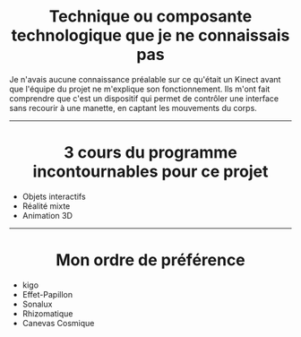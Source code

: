 <h1 align=center>Technique ou composante technologique que je ne connaissais pas</h1>
Je n'avais aucune connaissance préalable sur ce qu'était un Kinect avant que l'équipe du projet ne m'explique son fonctionnement. Ils m'ont fait comprendre que c'est un dispositif qui permet de contrôler une interface sans recourir à une manette, en captant les mouvements du corps.
<hr>
<h1 align=center>3 cours du programme incontournables pour ce projet</h1>

- Objets interactifs
- Réalité mixte
- Animation 3D
<hr>
<h1 align=center>Mon ordre de préférence</h1>

- kigo
- Effet-Papillon
- Sonalux
- Rhizomatique
- Canevas Cosmique
